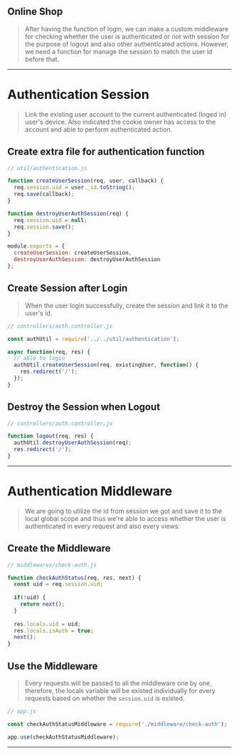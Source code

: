 ## Online Shop
> After having the function of login, we can make a custom middleware for checking whether the user 
is authenticated or not with session for the purpose of logout and also other authenticated actions. 
However, we need a function for manage the session to match the user id before that.

---

# Authentication Session
> Link the existing user account to the current authenticated (loged in) user's device. Also indicated the cookie owner has access to the account and able to perform authenticated action.
## Create extra file for authentication function
```js
// util/authentication.js

function createUserSession(req, user, callback) {
  req.session.uid = user._id.toString();
  req.save(callback);
}

function destroyUserAuthSession(req) {
  req.session.uid = null;
  req.session.save();
}

module.exports = {
  createUserSession: createUserSession,
  destroyUserAuthSession: destroyUserAuthSession
};
```

## Create Session after Login
> When the user login successfully, create the session and link it to the user's id.
```js
// controllers/auth.controller.js

const authUtil = require('../../util/authentication');

async function(req, res) {
  // able to login
  authUtil.createUserSession(req, existingUser, function() {
    res.redirect('/');
  });
}
```

## Destroy the Session when Logout
```js
// controllers/auth.controller.js

function logout(req, res) {
  authUtil.destroyUserAuthSession(req);
  res.redirect('/');
}
```

---

# Authentication Middleware
> We are going to utilize the id from session we got and save it to the local global scope and thus we're able to access whether the user is authenticated in every request and also every views.
## Create the Middleware
```js
// middlewares/check-auth.js

function checkAuthStatus(req, res, next) {
  const uid = req.session.uid;
  
  if(!uid) {
    return next();
  }
  
  res.locals.uid = uid;
  res.locals.isAuth = true;
  next();
}
```
## Use the Middleware
> Every requests will be passed to all the middleware one by one, therefore, the locals variable will be existed individually for every requests based on whether the `session.uid` is existed.
```js
// app.js

const checkAuthStatusMiddleware = require('./middleware/check-auth');

app.use(checkAuthStatusMiddleware);
```

---
